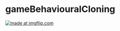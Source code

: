 # gameBehaviouralCloning

<a href="https://imgflip.com/gif/1at9w4"><img src="https://drive.google.com/file/d/19Rq0_vhPS0Fq_zJCA3q0wd6aIIMmpjFY/view?usp=sharing" title="made at imgflip.com"/></a>

